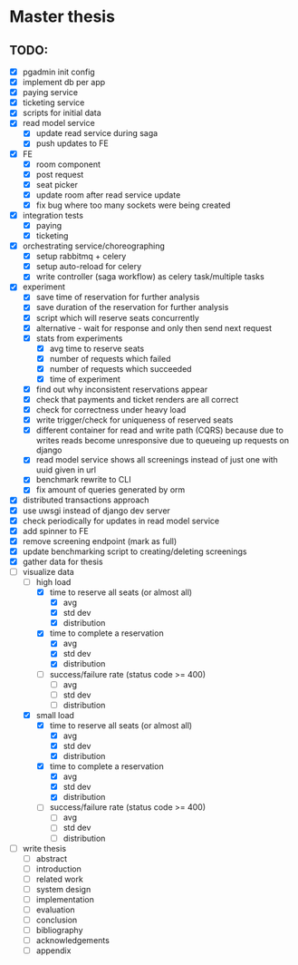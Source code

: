 # Master thesis

## TODO:

- [x] pgadmin init config
- [x] implement db per app
- [x] paying service
- [x] ticketing service
- [x] scripts for initial data
- [x] read model service
  - [x] update read service during saga
  - [x] push updates to FE
- [x] FE
  - [x] room component
  - [x] post request
  - [x] seat picker
  - [x] update room after read service update
  - [x] fix bug where too many sockets were being created
- [x] integration tests
  - [x] paying
  - [x] ticketing
- [x] orchestrating service/choreographing
  - [x] setup rabbitmq + celery
  - [x] setup auto-reload for celery
  - [x] write controller (saga workflow) as celery task/multiple tasks
- [x] experiment
  - [x] save time of reservation for further analysis
  - [x] save duration of the reservation for further analysis
  - [x] script which will reserve seats concurrently
  - [x] alternative - wait for response and only then send next request
  - [x] stats from experiments
    - [x] avg time to reserve seats
    - [x] number of requests which failed
    - [x] number of requests which succeeded
    - [x] time of experiment
  - [x] find out why inconsistent reservations appear
  - [x] check that payments and ticket renders are all correct
  - [x] check for correctness under heavy load
  - [x] write trigger/check for uniqueness of reserved seats
  - [x] different container for read and write path (CQRS) because due to writes reads become unresponsive due to queueing up requests on django
  - [x] read model service shows all screenings instead of just one with uuid given in url
  - [x] benchmark rewrite to CLI
  - [x] fix amount of queries generated by orm
- [x] distributed transactions approach
- [x] use uwsgi instead of django dev server
- [x] check periodically for updates in read model service
- [x] add spinner to FE
- [x] remove screening endpoint (mark as full)
- [x] update benchmarking script to creating/deleting screenings
- [x] gather data for thesis
- [ ] visualize data
  - [ ] high load
    - [x] time to reserve all seats (or almost all)
      - [x] avg
      - [x] std dev
      - [x] distribution
    - [x] time to complete a reservation
      - [x] avg
      - [x] std dev
      - [x] distribution
    - [ ] success/failure rate (status code >= 400)
      - [ ] avg
      - [ ] std dev
      - [ ] distribution
  - [x] small load
    - [x] time to reserve all seats (or almost all)
      - [x] avg
      - [x] std dev
      - [x] distribution
    - [x] time to complete a reservation
      - [x] avg
      - [x] std dev
      - [x] distribution
    - [ ] success/failure rate (status code >= 400)
      - [ ] avg
      - [ ] std dev
      - [ ] distribution
- [ ] write thesis
  - [ ] abstract
  - [ ] introduction
  - [ ] related work
  - [ ] system design
  - [ ] implementation
  - [ ] evaluation
  - [ ] conclusion
  - [ ] bibliography
  - [ ] acknowledgements
  - [ ] appendix
